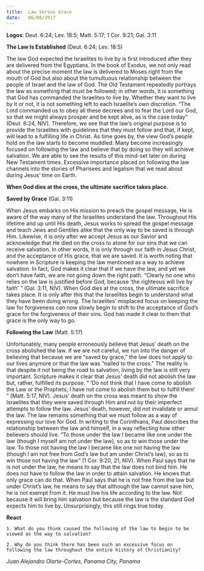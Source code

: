 ```yaml
---
title:  Law Versus Grace
date:   06/08/2017
---
```


**Logos**: Deut. 6:24; Lev. 18:5; Matt. 5:17; 1 Cor. 9:21; Gal. 3:11

**The Law Is Established** (Deut. 6:24; Lev. 18:5)

The law God expected the Israelites to live by is first introduced after they are delivered from the Egyptians. In the book of Exodus, we not only read about the precise moment the law is delivered to Moses right from the mouth of God but also about the tumultuous relationship between the people of Israel and the law of God. The Old Testament repeatedly portrays the law as something that must be followed; in other words, it is something that God has commanded the Israelites to live by. Whether they want to live by it or not, it is not something left to each Israelite’s own discretion. “The Lord commanded us to obey all these decrees and to fear the Lord our God, so that we might always prosper and be kept alive, as is the case today” (Deut. 6:24, NIV). Therefore, we see that the law’s original purpose is to provide the Israelites with guidelines that they must follow and that, if kept, will lead to a fulfilling life in Christ. As time goes by, the view God’s people hold on the law starts to become muddled. Many become increasingly focused on following the law and believe that by doing so they will achieve salvation. We are able to see the results of this mind-set later on during New Testament times. Excessive importance placed on following the law channels into the stories of Pharisees and legalism that we read about during Jesus’ time on Earth.

**When God dies at the cross, the ultimate sacrifice takes place.**

**Saved by Grace** (Gal. 3:11)

When Jesus embarks on His mission to preach the gospel message, He is aware of the way many of the Israelites understand the law. Throughout His lifetime and up until His death, Jesus works to spread the gospel message and teach Jews and Gentiles alike that the only way to be saved is through Him. Likewise, it is only after we accept Jesus as our Savior and acknowledge that He died on the cross to atone for our sins that we can receive salvation. In other words, it is only through our faith in Jesus Christ, and the acceptance of His grace, that we are saved. It is worth noting that nowhere in Scripture is keeping the law mentioned as a way to achieve salvation. In fact, God makes it clear that if we have the law, and yet we don’t have faith, we are not going down the right path. “Clearly no one who relies on the law is justified before God, because ‘the righteous will live by faith’ ” (Gal. 3:11, NIV). When God dies at the cross, the ultimate sacrifice takes place. It is only after this that the Israelites begin to understand what they have been doing wrong. The Israelites’ misplaced focus on keeping the law for forgiveness can now slowly begin to shift to the acceptance of God’s grace for the forgiveness of their sins. God has made it clear to them that grace is the only way to go.

**Following the Law** (Matt. 5:17)

Unfortunately, many people erroneously believe that Jesus’ death on the cross abolished the law. If we are not careful, we run into the danger of believing that because we are “saved by grace,” the law does not apply to our lives anymore or that the law was “nailed to the cross.” The reality is that despite it not being the road to salvation, living by the law is still very important. Scripture makes it clear that Jesus’ death did not abolish the law but, rather, fulfilled its purpose. “ ‘Do not think that I have come to abolish the Law or the Prophets; I have not come to abolish them but to fulfill them’ ” (Matt. 5:17, NIV). Jesus’ death on the cross was meant to show the Israelites that they were saved through Him and not by their imperfect attempts to follow the law. Jesus’ death, however, did not invalidate or annul the law. The law remains something that we must follow as a way of expressing our love for God. In writing to the Corinthians, Paul describes the relationship between the law and himself, in a way reflecting how other believers should live. “To those under the law I became like one under the law (though I myself am not under the law), so as to win those under the law. To those not having the law I became like one not having the law (though I am not free from God’s law but am under Christ’s law), so as to win those not having the law” (1 Cor. 9:20, 21, NIV). When Paul says that he is not under the law, he means to say that the law does not bind him. He does not have to follow the law in order to attain salvation. He knows that only grace can do that. When Paul says that he is not free from the law but under Christ’s law, he means to say that although the law cannot save him, he is not exempt from it. He must live his life according to the law. Not because it will bring him salvation but because the law is the standard God expects him to live by. Unsurprisingly, this still rings true today.

**React**

`1. What do you think caused the following of the law to begin to be viewed as the way to salvation?`

`2. Why do you think there has been such an excessive focus on following the law throughout the entire history of Christianity?`

_Juan Alejandro Olarte-Cortes, Panama City, Panama_